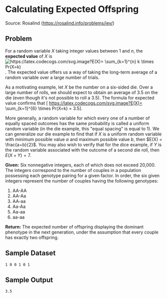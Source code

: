 
Calculating Expected Offspring
==============================

Source: Rosalind (https://rosalind.info/problems/iev/)

Problem
-------

For a random variable $X$ taking integer values between $1$ and $n$, the **expected value** of $X$ is <img src="https://latex.codecogs.com/svg.image?E(X)=&space;\sum_{k=1}^{n}&space;k&space;\times&space;Pr(X=k)" title="https://latex.codecogs.com/svg.image?E(X)= \sum_{k=1}^{n} k \times Pr(X=k)" /> . The expected value offers us a way of taking the long-term average of a random variable over a large number of trials.

As a motivating example, let $X$ be the number on a six-sided die. Over a large number of rolls, we should expect to obtain an average of 3.5 on the die (even though it's not possible to roll a 3.5). The formula for expected value confirms that \[ https://latex.codecogs.com/svg.image?E(X)= \sum_{k=1}^{6} \times Pr(X=k) = 3.5\].

More generally, a random variable for which every one of a number of equally spaced outcomes has the same probability is called a uniform random variable (in the die example, this "equal spacing" is equal to 1). We can generalize our die example to find that if $X$ is a uniform random variable with minimum possible value $a$ and maximum possible value $b$, then $E(X) = \frac{a+b}{2}$. You may also wish to verify that for the dice example, if $Y$ is the random variable associated with the outcome of a second die roll, then $E(X+Y)=7$.


**Given:** Six nonnegative integers, each of which does not exceed 20,000. The integers correspond to the number of couples in a population possessing each genotype pairing for a given factor. In order, the six given integers represent the number of couples having the following genotypes:

1. AA-AA
2. AA-Aa
3. AA-aa
4. Aa-Aa
5. Aa-aa
6. aa-aa

**Return:** The expected number of offspring displaying the dominant phenotype in the next generation, under the assumption that every couple has exactly two offspring.


Sample Dataset
--------------
```
1 0 0 1 0 1
```


Sample Output
-------------
```
3.5
```

